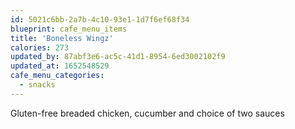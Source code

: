 ```yaml
---
id: 5021c6bb-2a7b-4c10-93e1-1d7f6ef68f34
blueprint: cafe_menu_items
title: 'Boneless Wingz'
calories: 273
updated_by: 87abf3e6-ac5c-41d1-8954-6ed3002102f9
updated_at: 1652548529
cafe_menu_categories:
  - snacks
---
```

Gluten-free breaded chicken, cucumber and choice of two sauces
